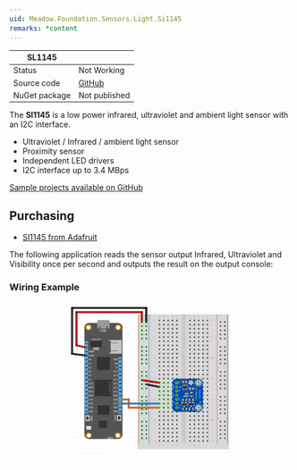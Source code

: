 ```yaml
---
uid: Meadow.Foundation.Sensors.Light.Si1145
remarks: *content
---
```


| SL1145        |             |
|---------------|-------------|
| Status        | Not Working |
| Source code   | [GitHub](https://github.com/WildernessLabs/Meadow.Foundation/tree/master/Source/Meadow.Foundation.Peripherals/Sensors.Light.Si1145) |
| NuGet package | Not published |

The **SI1145** is a low power infrared, ultraviolet and ambient light sensor with an I2C interface.

* Ultraviolet / Infrared / ambient light sensor
* Proximity sensor
* Independent LED drivers
* I2C interface up to 3.4 MBps

[Sample projects available on GitHub](https://github.com/WildernessLabs/Meadow.Foundation/tree/master/Source/Meadow.Foundation.Peripherals/Sensors.Light.Si1145/Samples/) 

## Purchasing

* [SI1145 from Adafruit](https://www.adafruit.com/product/1777)

The following application reads the sensor output Infrared, Ultraviolet and Visibility once per second and outputs the result on the output console:

### Wiring Example

<img src="../../API_Assets/Meadow.Foundation.Sensors.Light.SI1145/SI1145.svg" 
    style="width: 60%; display: block; margin-left: auto; margin-right: auto;" />
